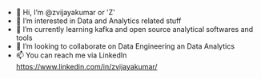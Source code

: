 - 👋 Hi, I’m @zvijayakumar or 'Z'
- 👀 I’m interested in Data and Analytics related stuff
- 🌱 I’m currently learning kafka and open source analytical softwares and tools
- 💞️ I’m looking to collaborate on Data Engineering an Data Analytics
- 📫 You can reach me via LinkedIn https://www.linkedin.com/in/zvijayakumar/ 

<!---
zvijayakumar/zvijayakumar is a ✨ special ✨ repository because its `README.md` (this file) appears on your GitHub profile.
You can click the Preview link to take a look at your changes.
--->
